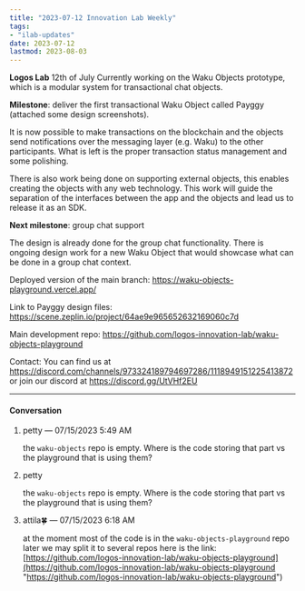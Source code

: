 ```yaml
---
title: "2023-07-12 Innovation Lab Weekly"
tags:
- "ilab-updates"
date: 2023-07-12
lastmod: 2023-08-03
---
```


**Logos Lab** 12th of July
Currently working on the Waku Objects prototype, which is a modular system for transactional chat objects.

**Milestone**: deliver the first transactional Waku Object called Payggy (attached some design screenshots).

It is now possible to make transactions on the blockchain and the objects send notifications over the messaging layer (e.g. Waku) to the other participants. What is left is the proper transaction status management and some polishing.

There is also work being done on supporting external objects, this enables creating the objects with any web technology. This work will guide the separation of the interfaces between the app and the objects and lead us to release it as an SDK.

**Next milestone**: group chat support

The design is already done for the group chat functionality. There is ongoing design work for a new Waku Object that would showcase what can be done in a group chat context.

Deployed version of the main branch:
https://waku-objects-playground.vercel.app/

Link to Payggy design files:
https://scene.zeplin.io/project/64ae9e965652632169060c7d

Main development repo:
https://github.com/logos-innovation-lab/waku-objects-playground

Contact:
You can find us at https://discord.com/channels/973324189794697286/1118949151225413872 or join our discord at https://discord.gg/UtVHf2EU

--- 

#### Conversation

1. petty _—_ 07/15/2023 5:49 AM
    
    the `waku-objects` repo is empty. Where is the code storing that part vs the playground that is using them?
    
2. petty
    
    the `waku-objects` repo is empty. Where is the code storing that part vs the playground that is using them?
    
3. attila🍀 _—_ 07/15/2023 6:18 AM
    
    at the moment most of the code is in the `waku-objects-playground` repo later we may split it to several repos here is the link: [https://github.com/logos-innovation-lab/waku-objects-playground](https://github.com/logos-innovation-lab/waku-objects-playground "https://github.com/logos-innovation-lab/waku-objects-playground")